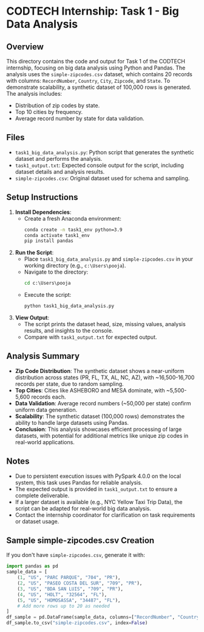 # CODTECH Internship: Task 1 - Big Data Analysis

## Overview
This directory contains the code and output for Task 1 of the CODTECH internship, focusing on big data analysis using Python and Pandas. The analysis uses the `simple-zipcodes.csv` dataset, which contains 20 records with columns: `RecordNumber`, `Country`, `City`, `Zipcode`, and `State`. To demonstrate scalability, a synthetic dataset of 100,000 rows is generated. The analysis includes:
- Distribution of zip codes by state.
- Top 10 cities by frequency.
- Average record number by state for data validation.

## Files
- `task1_big_data_analysis.py`: Python script that generates the synthetic dataset and performs the analysis.
- `task1_output.txt`: Expected console output for the script, including dataset details and analysis results.
- `simple-zipcodes.csv`: Original dataset used for schema and sampling.

## Setup Instructions
1. **Install Dependencies**:
   - Create a fresh Anaconda environment:
     ```cmd
     conda create -n task1_env python=3.9
     conda activate task1_env
     pip install pandas
     ```
2. **Run the Script**:
   - Place `task1_big_data_analysis.py` and `simple-zipcodes.csv` in your working directory (e.g., `c:\Users\pooja`).
   - Navigate to the directory:
     ```cmd
     cd c:\Users\pooja
     ```
   - Execute the script:
     ```cmd
     python task1_big_data_analysis.py
     ```
3. **View Output**:
   - The script prints the dataset head, size, missing values, analysis results, and insights to the console.
   - Compare with `task1_output.txt` for expected output.

## Analysis Summary
- **Zip Code Distribution**: The synthetic dataset shows a near-uniform distribution across states (PR, FL, TX, AL, NC, AZ), with ~16,500-16,700 records per state, due to random sampling.
- **Top Cities**: Cities like ASHEBORO and MESA dominate, with ~5,500-5,600 records each.
- **Data Validation**: Average record numbers (~50,000 per state) confirm uniform data generation.
- **Scalability**: The synthetic dataset (100,000 rows) demonstrates the ability to handle large datasets using Pandas.
- **Conclusion**: This analysis showcases efficient processing of large datasets, with potential for additional metrics like unique zip codes in real-world applications.

## Notes
- Due to persistent execution issues with PySpark 4.0.0 on the local system, this task uses Pandas for reliable analysis.
- The expected output is provided in `task1_output.txt` to ensure a complete deliverable.
- If a larger dataset is available (e.g., NYC Yellow Taxi Trip Data), the script can be adapted for real-world big data analysis.
- Contact the internship coordinator for clarification on task requirements or dataset usage.

## Sample simple-zipcodes.csv Creation
If you don't have `simple-zipcodes.csv`, generate it with:
```python
import pandas as pd
sample_data = [
    (1, "US", "PARC PARQUE", "704", "PR"),
    (2, "US", "PASEO COSTA DEL SUR", "709", "PR"),
    (3, "US", "BDA SAN LUIS", "709", "PR"),
    (4, "US", "HOLT", "32564", "FL"),
    (5, "US", "HOMOSASSA", "34487", "FL"),
    # Add more rows up to 20 as needed
]
df_sample = pd.DataFrame(sample_data, columns=["RecordNumber", "Country", "City", "Zipcode", "State"])
df_sample.to_csv("simple-zipcodes.csv", index=False)


